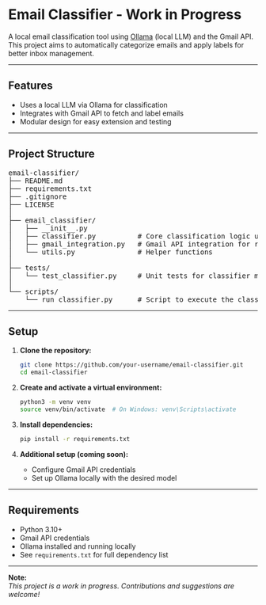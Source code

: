 # Email Classifier - Work in Progress

A local email classification tool using [Ollama](https://ollama.com/) (local LLM) and the Gmail API. This project aims to automatically categorize emails and apply labels for better inbox management.

---

## Features

- Uses a local LLM via Ollama for classification
- Integrates with Gmail API to fetch and label emails
- Modular design for easy extension and testing

---

## Project Structure

<pre>
email-classifier/
├── README.md
├── requirements.txt
├── .gitignore
├── LICENSE
│
├── email_classifier/
│   ├── __init__.py
│   ├── classifier.py          # Core classification logic using Ollama
│   ├── gmail_integration.py   # Gmail API integration for reading/applying labels
│   └── utils.py               # Helper functions
│
├── tests/
│   └── test_classifier.py     # Unit tests for classifier module
│
└── scripts/
    └── run_classifier.py      # Script to execute the classifier
</pre>

---

## Setup

1. **Clone the repository:**
    ```bash
    git clone https://github.com/your-username/email-classifier.git
    cd email-classifier
    ```

2. **Create and activate a virtual environment:**
    ```bash
    python3 -m venv venv
    source venv/bin/activate  # On Windows: venv\Scripts\activate
    ```

3. **Install dependencies:**
    ```bash
    pip install -r requirements.txt
    ```

4. **Additional setup (coming soon):**
    - Configure Gmail API credentials
    - Set up Ollama locally with the desired model

---

## Requirements

- Python 3.10+
- Gmail API credentials
- Ollama installed and running locally
- See `requirements.txt` for full dependency list

---

**Note:**  
*This project is a work in progress. Contributions and suggestions are welcome!*
